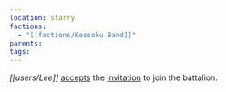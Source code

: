 ```yaml
---
location: starry
factions:
  - "[[factions/Kessoku Band]]"
parents: 
tags: 
---
```

*[[users/Lee]]* [accepts](https://discord.com/channels/1093664259273130084/1093664259273130087/1131582109996302346) the [invitation](https://discord.com/channels/1093664259273130084/1093664259273130087/1131582048897875978) to join the battalion.
